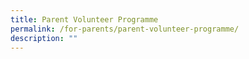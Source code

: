 ```yaml
---
title: Parent Volunteer Programme
permalink: /for-parents/parent-volunteer-programme/
description: ""
---
```

